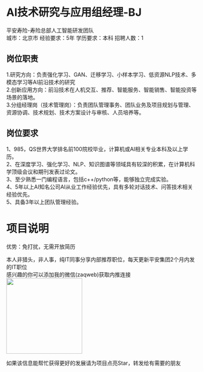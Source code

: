 # AI技术研究与应用组经理-BJ
平安寿险-寿险总部人工智能研发团队  
城市：北京市 经验要求：5年 学历要求：本科  招聘人数：1

## 岗位职责
1.研究方向：负责强化学习、GAN、迁移学习、小样本学习、低资源NLP技术、多模态学习等AI前沿技术的研究   
2.创新应用方向：前沿技术在人机交互、推荐、智能服务、智能销售、智能投资等场景的落地。   
3.分组经理岗（技术管理岗）：负责团队管理事务、团队业务及项目规划与管理、资源协调、技术规划、技术方案设计与审核、人员培养等。

## 岗位要求
1、985，QS世界大学排名前100院校毕业，计算机或AI相关专业本科及以上学历。   
2、在深度学习、强化学习、NLP、知识图谱等领域具有较深的积累，在计算机科学顶级会议和期刊发表过论文。   
3、至少熟悉一门编程语言，包括c++/python等，能够独立完成实验。   
4、5年以上AI知名公司AI从业工作经验优先，具有多轮对话技术、问答技术相关经验优先。   
5、具备3年以上团队管理经验。

# 项目说明

优势：免打扰，无需开放简历

本人非猎头，非人事，纯IT同事分享内部推荐职位，每天更新平安集团2个月内发的IT职位  
感兴趣的你可以添加我的微信(zaqweb)获取内推连接  
<img src="https://github.com/zaqweb/PA-IT-JOBS/blob/master/WechatICode.jpeg"  height="200" width="200">

如果该信息能帮忙获得更好的发展请为项目点亮Star，转发给有需要的朋友




